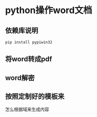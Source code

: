# python操作word文档

## 依赖库说明

```powershell
pip install pypiwin32
```

## 将word转成pdf



## word解密



## 按照定制好的模板来

怎么根据域来生成内容



